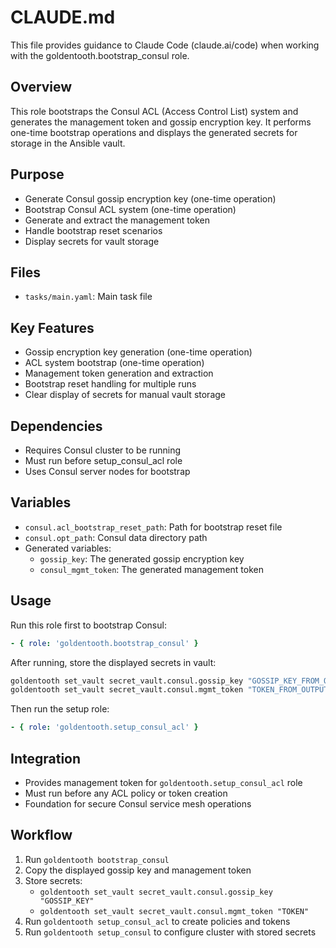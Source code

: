 # CLAUDE.md

This file provides guidance to Claude Code (claude.ai/code) when working with the goldentooth.bootstrap_consul role.

## Overview

This role bootstraps the Consul ACL (Access Control List) system and generates the management token and gossip encryption key. It performs one-time bootstrap operations and displays the generated secrets for storage in the Ansible vault.

## Purpose

- Generate Consul gossip encryption key (one-time operation)
- Bootstrap Consul ACL system (one-time operation)
- Generate and extract the management token
- Handle bootstrap reset scenarios
- Display secrets for vault storage

## Files

- `tasks/main.yaml`: Main task file

## Key Features

- Gossip encryption key generation (one-time operation)
- ACL system bootstrap (one-time operation)
- Management token generation and extraction
- Bootstrap reset handling for multiple runs
- Clear display of secrets for manual vault storage

## Dependencies

- Requires Consul cluster to be running
- Must run before setup_consul_acl role
- Uses Consul server nodes for bootstrap

## Variables

- `consul.acl_bootstrap_reset_path`: Path for bootstrap reset file
- `consul.opt_path`: Consul data directory path  
- Generated variables:
  - `gossip_key`: The generated gossip encryption key
  - `consul_mgmt_token`: The generated management token

## Usage

Run this role first to bootstrap Consul:
```yaml
- { role: 'goldentooth.bootstrap_consul' }
```

After running, store the displayed secrets in vault:
```bash
goldentooth set_vault secret_vault.consul.gossip_key "GOSSIP_KEY_FROM_OUTPUT"
goldentooth set_vault secret_vault.consul.mgmt_token "TOKEN_FROM_OUTPUT"
```

Then run the setup role:
```yaml
- { role: 'goldentooth.setup_consul_acl' }
```

## Integration

- Provides management token for `goldentooth.setup_consul_acl` role
- Must run before any ACL policy or token creation
- Foundation for secure Consul service mesh operations

## Workflow

1. Run `goldentooth bootstrap_consul`
2. Copy the displayed gossip key and management token
3. Store secrets: 
   - `goldentooth set_vault secret_vault.consul.gossip_key "GOSSIP_KEY"`
   - `goldentooth set_vault secret_vault.consul.mgmt_token "TOKEN"`
4. Run `goldentooth setup_consul_acl` to create policies and tokens
5. Run `goldentooth setup_consul` to configure cluster with stored secrets